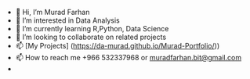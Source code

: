 - 👋 Hi, I’m Murad Farhan
- 👀 I’m interested in Data Analysis 
- 🌱 I’m currently learning R,Python, Data Science 
- 💞️ I’m looking to collaborate on related projects 
- 📫 [My Projects] (https://da-murad.github.io/Murad-Portfolio/))
- 📫 How to reach me +966 532337968 or muradfarhan.bit@gmail.com
- 
<!---
DA-MURAD/DA-MURAD is a ✨ special ✨ repository because its `README.md` (this file) appears on your GitHub profile.
You can click the Preview link to take a look at your changes.
--->

